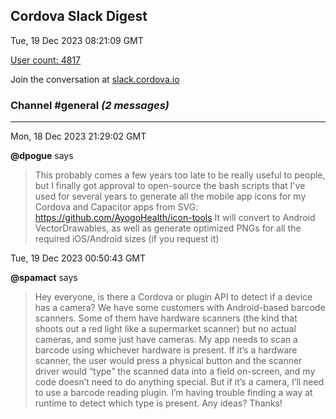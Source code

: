 ## Cordova Slack Digest
Tue, 19 Dec 2023 08:21:09 GMT

[User count: 4817](https://cordova.slack.com/)


Join the conversation at [slack.cordova.io](http://slack.cordova.io/)

### __Channel #general__ _(2 messages)_
---

Mon, 18 Dec 2023 21:29:02 GMT

__@dpogue__ says 
> This probably comes a few years too late to be really useful to people, but I finally got approval to open-source the bash scripts that I've used for several years to generate all the mobile app icons for my Cordova and Capacitor apps from SVG: <https://github.com/AyogoHealth/icon-tools>
> It will convert to Android VectorDrawables, as well as generate optimized PNGs for all the required iOS/Android sizes (if you request it)
> 

Tue, 19 Dec 2023 00:50:43 GMT

__@spamact__ says 
> Hey everyone, is there a Cordova or plugin API to detect if a device has a camera? We have some customers with Android-based barcode scanners. Some of them have hardware scanners (the kind that shoots out a red light like a supermarket scanner) but no actual cameras, and some just have cameras. My app needs to scan a barcode using whichever hardware is present. If it’s a hardware scanner, the user would press a physical button and the scanner driver would “type” the scanned data into a field on-screen, and my code doesn’t need to do anything special. But if it’s a camera, I’ll need to use a barcode reading plugin. I’m having trouble finding a way at runtime to detect which type is present. Any ideas? Thanks!
> 
